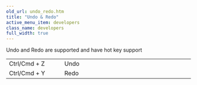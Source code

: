 ```yaml
---
old_url: undo_redo.htm
title: "Undo & Redo"
active_menu_item: developers
class_name: developers
full_width: true
---
```



Undo and Redo are supported and have hot key support

<table>
<tr>
<td width="144">
Ctrl/Cmd + Z

</td>
<td width="37">

</td>
<td width="699">
Undo

</td>
</tr>
<tr>
<td width="144">
Ctrl/Cmd + Y

</td>
<td width="37">

</td>
<td width="699">
Redo

</td>
</tr>
</table>

